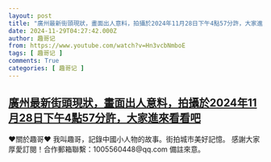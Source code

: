 ```yaml
---
layout: post
title: "廣州最新街頭現狀，畫面出人意料，拍攝於2024年11月28日下午4點57分許，大家進來看看吧"
date: 2024-11-29T04:27:42.000Z
author: 趣哥记
from: https://www.youtube.com/watch?v=Hn3vcbNmboE
tags: [ 趣哥记 ]
comments: True
categories: [ 趣哥记 ]
---
```

<!--1732854462000-->
[廣州最新街頭現狀，畫面出人意料，拍攝於2024年11月28日下午4點57分許，大家進來看看吧](https://www.youtube.com/watch?v=Hn3vcbNmboE)
------

<div>
♥關於趣哥♥  我叫趣哥，記錄中國小人物的故事。街拍城市美好記憶。  感謝大家厚愛訂閱！合作郵箱聯繫：1005560448@qq.com 備註來意。
</div>
